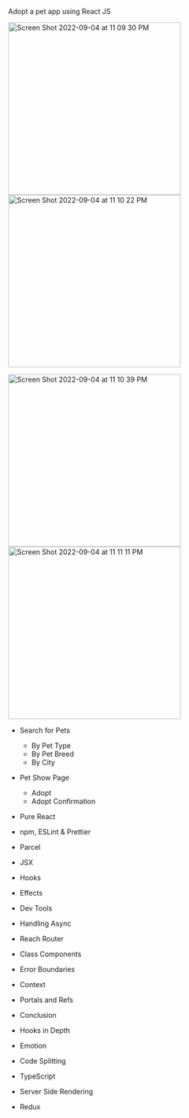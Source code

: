 Adopt a pet app using React JS

<img width="350" alt="Screen Shot 2022-09-04 at 11 09 30 PM" src="https://user-images.githubusercontent.com/13388651/188375044-58dc8860-5ead-4c01-a78e-d61c71e66d20.png"><img width="350" alt="Screen Shot 2022-09-04 at 11 10 22 PM" src="https://user-images.githubusercontent.com/13388651/188375059-df7cb4c9-adcc-46fe-bfb7-89df7314f325.png">

<img width="350" alt="Screen Shot 2022-09-04 at 11 10 39 PM" src="https://user-images.githubusercontent.com/13388651/188375108-aed76336-41c0-4a71-a1ac-088fe24839a0.png"><img width="350" alt="Screen Shot 2022-09-04 at 11 11 11 PM" src="https://user-images.githubusercontent.com/13388651/188375128-9a1375d7-269f-4d36-b4cc-7c8466ff4474.png">


- Search for Pets
  - By Pet Type
  - By Pet Breed
  - By City
- Pet Show Page
  - Adopt
  - Adopt Confirmation


- Pure React
- npm, ESLint & Prettier
- Parcel
- JSX
- Hooks
- Effects
- Dev Tools
- Handling Async
- Reach Router
- Class Components
- Error Boundaries
- Context
- Portals and Refs
- Conclusion
- Hooks in Depth
- Emotion
- Code Splitting
- TypeScript
- Server Side Rendering
- Redux
